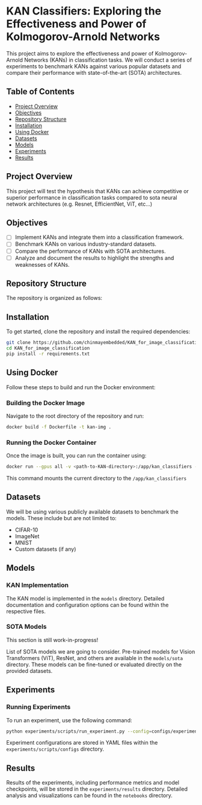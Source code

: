 # KAN Classifiers: Exploring the Effectiveness and Power of Kolmogorov-Arnold Networks

This project aims to explore the effectiveness and power of Kolmogorov-Arnold Networks (KANs) in classification tasks. We will conduct a series of experiments to benchmark KANs against various popular datasets and compare their performance with state-of-the-art (SOTA) architectures.

## Table of Contents
- [Project Overview](#project-overview)
- [Objectives](#objectives)
- [Repository Structure](#repository-structure)
- [Installation](#installation)
- [Using Docker](#using-docker)
- [Datasets](#datasets)
- [Models](#models)
- [Experiments](#experiments)
- [Results](#results)

## Project Overview
This project will test the hypothesis that KANs can achieve competitive or superior performance in classification tasks compared to sota neural network architectures (e.g. Resnet, EfficientNet, ViT, etc...)

## Objectives
- [ ] Implement KANs and integrate them into a classification framework.
- [ ] Benchmark KANs on various industry-standard datasets.
- [ ] Compare the performance of KANs with SOTA architectures.
- [ ] Analyze and document the results to highlight the strengths and weaknesses of KANs.

## Repository Structure
The repository is organized as follows:

## Installation
To get started, clone the repository and install the required dependencies:

```bash
git clone https://github.com/chinmayembedded/KAN_for_image_classification.git
cd KAN_for_image_classification
pip install -r requirements.txt
```

## Using Docker
Follow these steps to build and run the Docker environment:

### Building the Docker Image
Navigate to the root directory of the repository and run:

```bash
docker build -f Dockerfile -t kan-img .
```

### Running the Docker Container
Once the image is built, you can run the container using:

```bash
docker run --gpus all -v <path-to-KAN-directory>:/app/kan_classifiers --name kan-env -it kan-img bash
```

This command mounts the current directory to the `/app/kan_classifiers`

## Datasets
We will be using various publicly available datasets to benchmark the models. These include but are not limited to:
- CIFAR-10
- ImageNet
- MNIST
- Custom datasets (if any)

## Models
### KAN Implementation
The KAN model is implemented in the `models` directory. Detailed documentation and configuration options can be found within the respective files.

### SOTA Models
This section is still work-in-progress!

List of SOTA models we are going to consider. Pre-trained models for Vision Transformers (ViT), ResNet, and others are available in the `models/sota` directory. These models can be fine-tuned or evaluated directly on the provided datasets.

## Experiments


### Running Experiments
To run an experiment, use the following command:

```bash
python experiments/scripts/run_experiment.py --config=configs/experiment1.yaml
```

Experiment configurations are stored in YAML files within the `experiments/scripts/configs` directory.

## Results
Results of the experiments, including performance metrics and model checkpoints, will be stored in the `experiments/results` directory. Detailed analysis and visualizations can be found in the `notebooks` directory.
